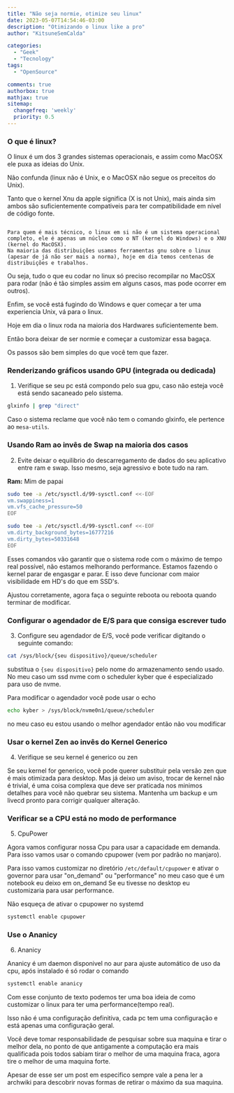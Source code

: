 ```yaml
---
title: "Não seja normie, otimize seu linux"
date: 2023-05-07T14:54:46-03:00
description: "Otimizando o linux like a pro"
author: "KitsuneSemCalda"

categories:
  - "Geek"
  - "Tecnology"
tags:
  - "OpenSource"

comments: true
authorbox: true
mathjax: true
sitemap:
  changefreq: 'weekly'
  priority: 0.5
---
```


### O que é linux?
O linux é um dos 3 grandes sistemas operacionais, e assim como MacOSX ele puxa as ideias do Unix.

Não confunda (linux não é Unix, e o MacOSX não segue os preceitos do Unix). 

Tanto que o kernel Xnu da apple significa (X is not Unix), mais ainda sim ambos são suficientemente compativeis para ter compatibilidade em nível de código fonte.

```

Para quem é mais técnico, o linux em si não é um sistema operacional completo, ele é apenas um núcleo como o NT (kernel do Windows) e o XNU (kernel do MacOSX).
Na maioria das distribuições usamos ferramentas gnu sobre o linux (apesar de já não ser mais a norma), hoje em dia temos centenas de distribuições e trabalhos.

```

Ou seja, tudo o que eu codar no linux só preciso recompilar no MacOSX para rodar (não é tão simples assim em alguns casos, mas pode ocorrer em outros).

Enfim, se você está fugindo do Windows e quer começar a ter uma experiencia Unix, vá para o linux.

Hoje em dia o linux roda na maioria dos Hardwares suficientemente bem. 



Então bora deixar de ser normie e começar a customizar essa bagaça.

Os passos são bem simples do que você tem que fazer.

### Renderizando gráficos usando GPU (integrada ou dedicada)

1. Verifique se seu pc está compondo pelo sua gpu, caso não esteja você está sendo sacaneado pelo sistema.

```bash
glxinfo | grep "direct"
```

Caso o sistema reclame que você não tem o comando glxinfo, ele pertence ao `mesa-utils`.

### Usando Ram ao invês de Swap na maioria dos casos

2. Evite deixar o equilibrio do descarregamento de dados do seu aplicativo entre ram e swap.
Isso mesmo, seja agressivo e bote tudo na ram.

**Ram:** Mim de papai

```bash
sudo tee -a /etc/sysctl.d/99-sysctl.conf <<-EOF 
vm.swappiness=1 
vm.vfs_cache_pressure=50 
EOF

sudo tee -a /etc/sysctl.d/99-sysctl.conf <<-EOF 
vm.dirty_background_bytes=16777216 
vm.dirty_bytes=50331648 
EOF
```

Esses comandos vão garantir que o sistema rode com o máximo de tempo real possível, não estamos melhorando performance.
Estamos fazendo o kernel parar de engasgar e parar. E isso deve funcionar com maior visibilidade em HD's do que em SSD's.

Ajustou corretamente, agora faça o seguinte reboota ou reboota quando terminar de modificar.

### Configurar o agendador de E/S para que consiga escrever tudo

3. Configure seu agendador de E/S, você pode verificar digitando o seguinte comando:

```bash
cat /sys/block/{seu dispositivo}/queue/scheduler
```

substitua o `{seu dispositivo}` pelo nome do armazenamento sendo usado. No meu caso um ssd nvme com o scheduler kyber que é especializado para uso de nvme.

Para modificar o agendador você pode usar o echo

```bash
echo kyber > /sys/block/nvme0n1/queue/scheduler
```

no meu caso eu estou usando o melhor agendador então não vou modificar

### Usar o kernel Zen ao invês do Kernel Generico

4. Verifique se seu kernel é generico ou zen

Se seu kernel for generico, você pode querer substituir pela versão zen que é mais otimizada para desktop.
Mas já deixo um aviso, trocar de kernel não é trivial, é uma coisa complexa que deve ser praticada nos minimos detalhes para você não quebrar seu sistema.
Mantenha um backup e um livecd pronto para corrigir qualquer alteração.

### Verificar se a CPU está no modo de performance

5. CpuPower

Agora vamos configurar nossa Cpu para usar a capacidade em demanda. Para isso vamos usar o comando cpupower (vem por padrão no manjaro).

Para isso vamos customizar no diretório `/etc/default/cpupower` e ativar o governor para usar "on_demand" ou "performance" no meu caso que é um notebook eu deixo em on_demand
Se eu tivesse no desktop eu customizaria para usar performance.

Não esqueça de ativar o cpupower no systemd

```bash
systemctl enable cpupower
```

### Use o Ananicy

6. Ananicy

Ananicy é um daemon disponivel no aur para ajuste automático de uso da cpu, após instalado é só rodar o comando 

```bash
systemctl enable ananicy
```

Com esse conjunto de texto podemos ter uma boa ideia de como customizar o linux para ter uma performance(tempo real).

Isso não é uma configuração definitiva, cada pc tem uma configuração e está apenas uma configuração geral. 

Você deve tomar responsabilidade de pesquisar sobre sua maquina e tirar o melhor dela, no ponto de que antigamente a computação era mais qualificada pois todos sabiam tirar o melhor de uma maquina fraca, agora tire o melhor de uma maquina forte.

Apesar de esse ser um post em especifico sempre vale a pena ler a archwiki para descobrir novas formas de retirar o máximo da sua maquina.
